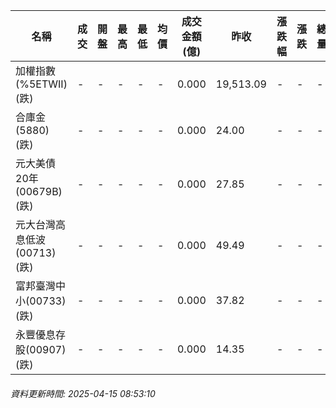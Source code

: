 | 名稱 | 成交 | 開盤 | 最高 | 最低 | 均價 | 成交金額(億) | 昨收 | 漲跌幅 | 漲跌 | 總量 | 昨量 | 振幅 |
| -------- | -------- | -------- | -------- |-------- | -------- | -------- |-------- |-------- |-------- | -------- | -------- |-------- |
|加權指數(%5ETWII) (跌)|-|-|-|-|-|0.000|19,513.09|-|-|-|-|0.00%|
|合庫金(5880) (跌)|-|-|-|-|-|0.000|24.00|-|-|-|-|0.00%|
|元大美債20年(00679B) (跌)|-|-|-|-|-|0.000|27.85|-|-|-|-|0.00%|
|元大台灣高息低波(00713) (跌)|-|-|-|-|-|0.000|49.49|-|-|-|-|0.00%|
|富邦臺灣中小(00733) (跌)|-|-|-|-|-|0.000|37.82|-|-|-|-|0.00%|
|永豐優息存股(00907) (跌)|-|-|-|-|-|0.000|14.35|-|-|-|-|0.00%|
###### 資料更新時間: 2025-04-15 08:53:10